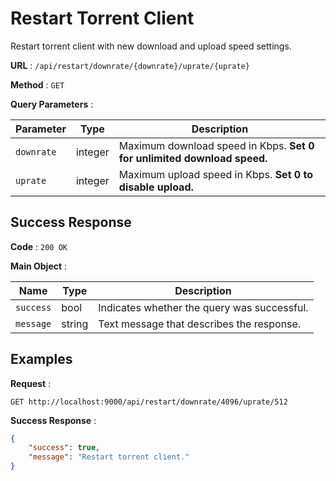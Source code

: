 # Restart Torrent Client

Restart torrent client with new download and upload speed settings.

**URL** : `/api/restart/downrate/{downrate}/uprate/{uprate}`

**Method** : `GET`

**Query Parameters** :

| Parameter | Type | Description |
| --- | --- | --- |
| `downrate` | integer | Maximum download speed in Kbps. **Set 0 for unlimited download speed.**|
| `uprate` | integer | Maximum upload speed in Kbps. **Set 0 to disable upload.**|

## Success Response

**Code** : `200 OK`

**Main Object** :

| Name | Type | Description |
| --- | --- | --- |
| `success` | bool | Indicates whether the query was successful.|
| `message` | string | Text message that describes the response.|

## Examples

**Request** :

`GET http://localhost:9000/api/restart/downrate/4096/uprate/512`

**Success Response** :

```json
{
	"success": true,
	"message": "Restart torrent client."
}
```